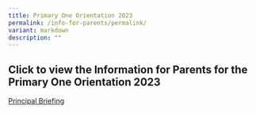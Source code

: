 ```yaml
---
title: Primary One Orientation 2023
permalink: /info-for-parents/permalink/
variant: markdown
description: ""
---
```

## Click to view the Information for Parents for the Primary One Orientation 2023

[Principal Briefing](/files/Principal_Slides_for_Parents.pdf)